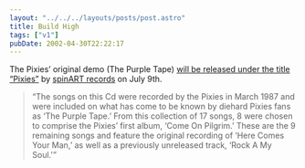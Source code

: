 ```yaml
---
layout: "../../../layouts/posts/post.astro"
title: Build High
tags: ["v1"]
pubDate: 2002-04-30T22:22:17
---
```


The Pixies&#8217; original demo (The Purple Tape) [will be released under the title &#8220;Pixies&#8221;][1] by [spinART records][2] on July 9th.

> &#8220;The songs on this Cd were recorded by the Pixies in March 1987 and were included on what has come to be known by diehard Pixies fans as &#8216;The Purple Tape.&#8217; From this collection of 17 songs, 8 were chosen to comprise the Pixies&#8217; first album, &#8216;Come On Pilgrim.&#8217; These are the 9 remaining songs and feature the original recording of &#8216;Here Comes Your Man,&#8217; as well as a previously unreleased track, &#8216;Rock A My Soul.'&#8221;

[1]: http://www.pitchforkmedia.com/news/02-04/30.shtml "Pitchfork Media: Newswire Archive"
[2]: http://www.spinartrecords.com/ "spinART records website"
